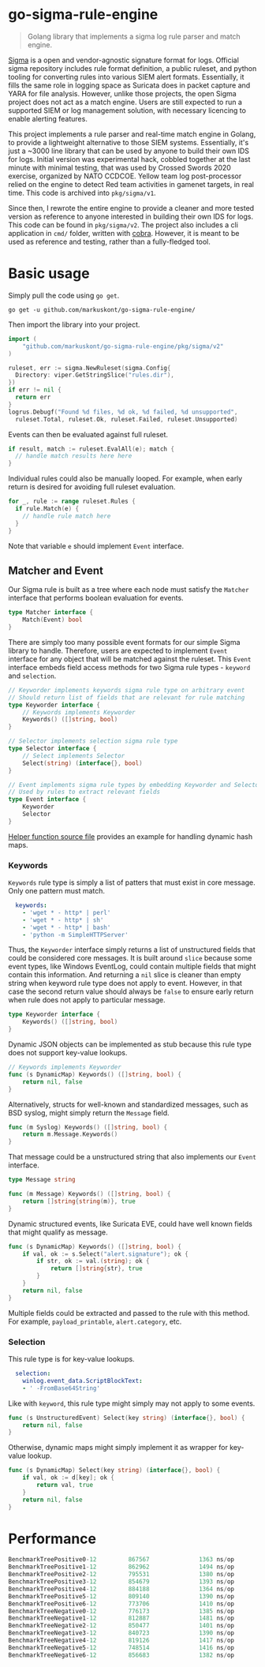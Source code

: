 # go-sigma-rule-engine

> Golang library that implements a sigma log rule parser and match engine.

[Sigma](https://github.com/Neo23x0/sigma) is a open and vendor-agnostic signature format for logs. Official sigma repository includes rule format definition, a public ruleset, and python tooling for converting rules into various SIEM alert formats. Essentially, it fills the same role in logging space as Suricata does in packet capture and YARA for file analysis. However, unlike those projects, the open Sigma project does not act as a match engine. Users are still expected to run a supported SIEM or log management solution, with necessary licencing to enable alerting features.

This project implements a rule parser and real-time match engine in Golang, to provide a lightweight alternative to those SIEM systems. Essentially, it's just a ~3000 line library that can be used by anyone to build their own IDS for logs. Initial version was experimental hack, cobbled together at the last minute with minimal testing, that was used by Crossed Swords 2020 exercise, organized by NATO CCDCOE. Yellow team log post-processor relied on the engine to detect Red team activities in gamenet targets, in real time. This code is archived into `pkg/sigma/v1`.

Since then, I rewrote the entire engine to provide a cleaner and more tested version as reference to anyone interested in building their own IDS for logs. This code can be found in `pkg/sigma/v2`. The project also includes a cli application in `cmd/` folder, written with [cobra](https://github.com/spf13/cobra). However, it is meant to be used as reference and testing, rather than a fully-fledged tool.

# Basic usage

Simply pull the code using `go get`.

```
go get -u github.com/markuskont/go-sigma-rule-engine/
```

Then import the library into your project.

```go
import (
	"github.com/markuskont/go-sigma-rule-engine/pkg/sigma/v2"
)
```

```go
ruleset, err := sigma.NewRuleset(sigma.Config{
  Directory: viper.GetStringSlice("rules.dir"),
})
if err != nil {
  return err
}
logrus.Debugf("Found %d files, %d ok, %d failed, %d unsupported",
  ruleset.Total, ruleset.Ok, ruleset.Failed, ruleset.Unsupported)
```

Events can then be evaluated against full ruleset.

```go
if result, match := ruleset.EvalAll(e); match {
  // handle match results here here
}
```

Individual rules could also be manually looped. For example, when early return is desired for avoiding full ruleset evaluation.

```go
for _, rule := range ruleset.Rules {
  if rule.Match(e) {
    // handle rule match here
  }
}
```

Note that variable `e` should implement `Event` interface.

## Matcher and Event

Our Sigma rule is built as a tree where each node must satisfy the `Matcher` interface that performs boolean evaluation for events.

```go
type Matcher interface {
	Match(Event) bool
}
```

There are simply too many possible event formats for our simple Sigma library to handle. Therefore, users are expected to implement `Event` interface for any object that will be matched against the ruleset. This `Event` interface embeds field access methods for two Sigma rule types - `keyword` and `selection`.

```go
// Keyworder implements keywords sigma rule type on arbitrary event
// Should return list of fields that are relevant for rule matching
type Keyworder interface {
	// Keywords implements Keyworder
	Keywords() ([]string, bool)
}

// Selector implements selection sigma rule type
type Selector interface {
	// Select implements Selector
	Select(string) (interface{}, bool)
}

// Event implements sigma rule types by embedding Keyworder and Selector
// Used by rules to extract relevant fields
type Event interface {
	Keyworder
	Selector
}
```

[Helper function source file](/pkg/sigma/v2/helpers.go) provides an example for handling dynamic hash maps.

### Keywords

`Keywords` rule type is simply a list of patters that must exist in core message. Only one pattern must match.

```yaml
  keywords:
    - 'wget * - http* | perl'
    - 'wget * - http* | sh'
    - 'wget * - http* | bash'
    - 'python -m SimpleHTTPServer'
```

Thus, the `Keyworder` interface simply returns a list of unstructured fields that could be considered core messages. It is built around `slice` because some event types, like Windows EventLog, could contain multiple fields that might contain this information. And returning a `nil` slice is cleaner than empty string when keyword rule type does not apply to event. However, in that case the second return value should always be `false` to ensure early return when rule does not apply to particular message.

```go
type Keyworder interface {
	Keywords() ([]string, bool)
}
```

Dynamic JSON objects can be implemented as stub because this rule type does not support key-value lookups.

```go
// Keywords implements Keyworder
func (s DynamicMap) Keywords() ([]string, bool) {
	return nil, false
}
```

Alternatively, structs for well-known and standardized messages, such as BSD syslog, might simply return the `Message` field.

```go
func (m Syslog) Keywords() ([]string, bool) {
	return m.Message.Keywords()
}
```

That message could be a unstructured string that also implements our `Event` interface.

```go
type Message string

func (m Message) Keywords() ([]string, bool) {
	return []string{string(m)}, true
}
```

Dynamic structured events, like Suricata EVE, could have well known fields that might qualify as message.

```go
func (s DynamicMap) Keywords() ([]string, bool) {
	if val, ok := s.Select("alert.signature"); ok {
		if str, ok := val.(string); ok {
			return []string{str}, true
		}
	}
	return nil, false
}
```

Multiple fields could be extracted and passed to the rule with this method. For example, `payload_printable`, `alert.category`, etc.

### Selection

This rule type is for key-value lookups.

```yaml
  selection:
    winlog.event_data.ScriptBlockText:
    - ' -FromBase64String'
```

Like with `keyword`, this rule type might simply may not apply to some events.

```go
func (s UnstructuredEvent) Select(key string) (interface{}, bool) {
	return nil, false
}
```

Otherwise, dynamic maps might simply implement it as wrapper for key-value lookup.

```go
func (s DynamicMap) Select(key string) (interface{}, bool) {
	if val, ok := d[key]; ok {
		return val, true
	}
	return nil, false
}
```

# Performance

```go
BenchmarkTreePositive0-12         867567              1363 ns/op
BenchmarkTreePositive1-12         862962              1494 ns/op
BenchmarkTreePositive2-12         795531              1380 ns/op
BenchmarkTreePositive3-12         854679              1393 ns/op
BenchmarkTreePositive4-12         884188              1364 ns/op
BenchmarkTreePositive5-12         809140              1390 ns/op
BenchmarkTreePositive6-12         773706              1410 ns/op
BenchmarkTreeNegative0-12         776173              1385 ns/op
BenchmarkTreeNegative1-12         812887              1481 ns/op
BenchmarkTreeNegative2-12         850477              1401 ns/op
BenchmarkTreeNegative3-12         840723              1390 ns/op
BenchmarkTreeNegative4-12         819126              1417 ns/op
BenchmarkTreeNegative5-12         748514              1416 ns/op
BenchmarkTreeNegative6-12         856683              1382 ns/op
```
